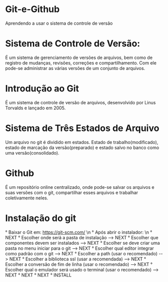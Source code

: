 # Git-e-Github

Aprendendo a usar o sistema de controle de versão

# Sistema de Controle de Versão:
É um sistema de gerenciamento de versões de arquivos, bem como de registro de mudanças, revisões, correções e compartilhamento. Com ele pode-se administrar as várias versões de um conjunto de arquivos.

# Introdução ao Git
É um sistema de controle de versão de arquivos, desenvolvido por Linus Torvalds e lançado em 2005.

# Sistema de Três Estados de Arquivo
Um arquivo no git é dividido em estados. Estado de trabalho(modificado), estado de marcação da versão(preparado) e estado salvo no banco como uma versão(consolidado).

# Github
É um repositório online centralizado, onde pode-se salvar os arquivos e suas versões com o git, compartilhar esses arquivos e trabalhar coletivamente neles.

# Instalação do git
° Baixar o Git em: https://git-scm.com/ \n
° Após abrir o instalador: \n
  ° NEXT
  ° Escolher onde será a pasta de instalação --> NEXT
  ° Escolher que componentes devem ser instalados --> NEXT
  ° Escolher se deve criar uma pasta no menu iniciar para o git --> NEXT
  ° Escolher qual editor integrar como padrão com o git --> NEXT
  ° Escolher a path (usar o recomendado) --> NEXT
  ° Escolher a biblioteca ssl (usar a recomendada) --> NEXT
  ° Escolher a conversão de fim de linha (usar o recomendado) --> NEXT
  ° Escolher qual o emulador será usado o terminal (usar o recomendado) --> NEXT
  ° NEXT
  ° NEXT
  ° INSTALL
